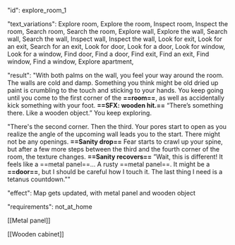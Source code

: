 "id": explore_room_1

"text_variations":
Explore room, Explore the room, Inspect room, Inspect the room, Search room, Search the room, Explore wall, Explore the wall, Search wall, Search the wall, Inspect wall, Inspect the wall, Look for exit, Look for an exit, Search for an exit, Look for door, Look for a door, Look for window, Look for a window, Find door, Find a door, Find exit, Find an exit, Find window, Find a window, Explore apartment,

"result":
"With both palms on the wall, you feel your way around the room. The walls are cold and damp. Something you think might be old dried up paint is crumbling to the touch and sticking to your hands. You keep going until you come to the first corner of the **==room==**, as well as accidentally kick something with your foot. **==SFX: wooden hit.==** “There’s something there. Like a wooden object.” You keep exploring. 

"There's the second corner. Then the third. Your pores start to open as you realize the angle of the upcoming wall leads you to the start. There might not be any openings. **==Sanity drop==** Fear starts to crawl up your spine, but after a few more steps between the third and the fourth corner of the room, the texture changes. **==Sanity recovers==** ”Wait, this is different! It feels like a ==metal panel==… A rusty ==metal panel==. It might be a **==door==**, but I should be careful how I touch it. The last thing I need is a tetanus countdown.""

"effect":
Map gets updated, with metal panel and wooden object

"requirements": not_at_home

[[Metal panel]]

[[Wooden cabinet]]
